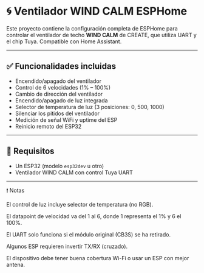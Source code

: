 # 🌀 Ventilador WIND CALM ESPHome

Este proyecto contiene la configuración completa de ESPHome para controlar el ventilador de techo **WIND CALM** de CREATE, que utiliza UART y el chip Tuya. Compatible con Home Assistant.

---

## ✅ Funcionalidades incluidas

- Encendido/apagado del ventilador
- Control de 6 velocidades (1% – 100%)
- Cambio de dirección del ventilador
- Encendido/apagado de luz integrada
- Selector de temperatura de luz (3 posiciones: 0, 500, 1000)
- Silenciar los pitidos del ventilador
- Medición de señal WiFi y uptime del ESP
- Reinicio remoto del ESP32

---

## 🧰 Requisitos

- Un ESP32 (modelo `esp32dev` u otro)
- Ventilador WIND CALM con control Tuya UART

---

❗ Notas

El control de luz incluye selector de temperatura (no RGB).

El datapoint de velocidad va del 1 al 6, donde 1 representa el 1% y 6 el 100%.

El UART solo funciona si el módulo original (CB3S) se ha retirado.

Algunos ESP requieren invertir TX/RX (cruzado).

El dispositivo debe tener buena cobertura Wi-Fi o usar un ESP con mejor antena.


